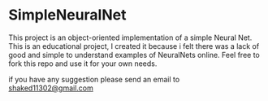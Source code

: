 # SimpleNeuralNet
This project is an object-oriented implementation of a simple Neural Net.
This is an educational project, I created it because i felt there was a lack of good and simple to understand examples of NeuralNets online. Feel free to fork this repo and use it for your own needs.

if you have any suggestion please send an email to <a href="mailto:shaked11302@gmail.com?Subject=Suggestion%20For%20SimpleNeuralNet">shaked11302@gmail.com</a> 
